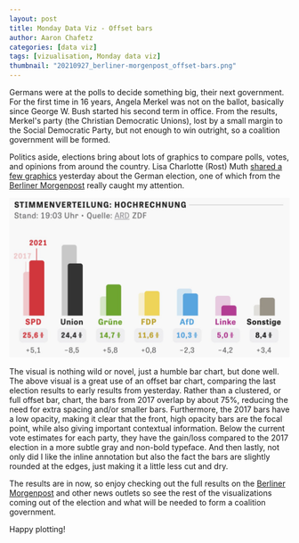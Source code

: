 ```yaml
---
layout: post
title: Monday Data Viz - Offset bars
author: Aaron Chafetz
categories: [data viz]
tags: [vizualisation, Monday data viz]
thumbnail: "20210927_berliner-morgenpost_offset-bars.png"
---
```


Germans were at the polls to decide something big, their next government.  For the first time in 16 years, Angela Merkel was not on the ballot, basically since George W. Bush started his second term in office. From the results, Merkel's party (the Christian Democratic Unions), lost by a small margin to the Social Democratic Party, but not enough to win outright, so a coalition government will be formed. 

Politics aside, elections bring about lots of graphics to compare polls, votes, and opinions from around the country. Lisa Charlotte (Rost) Muth [shared a few graphics](https://twitter.com/lisacmuth/status/1442175586726780929) yesterday about the German election, one of which from the [Berliner Morgenpost](https://interaktiv.morgenpost.de/bundestagswahl-2021-umfragen-ergebnisse-wahlkarte/) really caught my attention. 

![offet bar plot](/assets/images/posts/20210927_berliner-morgenpost_offset-bars.png)

The visual is nothing wild or novel, just a humble bar chart, but done well. The above visual is a great use of an offset bar chart, comparing the last election results to early results from yesterday.  Rather than a clustered, or full offset bar, chart, the bars from 2017 overlap by about 75%, reducing the need for extra spacing and/or smaller bars. Furthermore, the 2017 bars have a low opacity, making it clear that the front, high opacity bars are the focal point, while also giving important contextual information. Below the current vote estimates for each party, they have the gain/loss compared to the 2017 election in a more subtle gray and non-bold typeface. And then lastly, not only did I like the inline annotation but also the fact the bars are slightly rounded at the edges, just making it a little less cut and dry.

The results are in now, so enjoy checking out the full results on the [Berliner Morgenpost](https://interaktiv.morgenpost.de/bundestagswahl-2021-umfragen-ergebnisse-wahlkarte/) and other news outlets so see the rest of the visualizations coming out of the election and what will be needed to form a coalition government. 

Happy plotting!